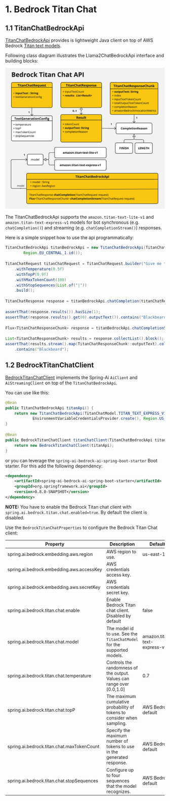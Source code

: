 # 1. Bedrock Titan Chat

## 1.1 TitanChatBedrockApi

[TitanChatBedrockApi](./src/main/java/org/springframework/ai/bedrock/titan/api/TitanChatBedrockApi.java) provides is lightweight Java client on top of AWS Bedrock [Titan text models](https://docs.aws.amazon.com/bedrock/latest/userguide/model-parameters-titan-text.html).

Following class diagram illustrates the Llama2ChatBedrockApi interface and building blocks:

![TitanChatBedrockApi Class Diagram](./src/test/resources/doc/Bedrock%20Titan%20Chat%20API.jpg)

The TitanChatBedrockApi supports the `amazon.titan-text-lite-v1` and `amazon.titan-text-express-v1` models for bot synchronous (e.g. `chatCompletion()`) and streaming (e.g. `chatCompletionStream()`) responses.

Here is a simple snippet how to use the api programmatically:

```java
TitanChatBedrockApi titanBedrockApi = new TitanChatBedrockApi(TitanChatCompletionModel.TITAN_TEXT_EXPRESS_V1.id(),
		Region.EU_CENTRAL_1.id());

TitanChatRequest titanChatRequest = TitanChatRequest.builder("Give me the names of 3 famous pirates?")
	.withTemperature(0.5f)
	.withTopP(0.9f)
	.withMaxTokenCount(100)
	.withStopSequences(List.of("|"))
	.build();

TitanChatResponse response = titanBedrockApi.chatCompletion(titanChatRequest);

assertThat(response.results()).hasSize(1);
assertThat(response.results().get(0).outputText()).contains("Blackbeard");

Flux<TitanChatResponseChunk> response = titanBedrockApi.chatCompletionStream(titanChatRequest);

List<TitanChatResponseChunk> results = response.collectList().block();
assertThat(results.stream().map(TitanChatResponseChunk::outputText).collect(Collectors.joining("\n")))
	.contains("Blackbeard");
```

## 1.2 BedrockTitanChatClient

[BedrockTitanChatClient](./src/main/java/org/springframework/ai/bedrock/titan/BedrockTitanChatClient.java) implements the Spring-Ai `AiClient` and `AiStreamingClient` on top of the `TitanChatBedrockApi`.

You can use like this:

```java
@Bean
public TitanChatBedrockApi titanApi() {
	return new TitanChatBedrockApi(TitanChatModel.TITAN_TEXT_EXPRESS_V1.id(),
			EnvironmentVariableCredentialsProvider.create(), Region.US_EAST_1.id(), new ObjectMapper());
}

@Bean
public BedrockTitanChatClient titanChatClient(TitanChatBedrockApi titanApi) {
	return new BedrockTitanChatClient(titanApi);
}

```

or you can leverage the `spring-ai-bedrock-ai-spring-boot-starter` Boot starter. For this add the following dependency:

```xml
<dependency>
	<artifactId>spring-ai-bedrock-ai-spring-boot-starter</artifactId>
	<groupId>org.springframework.ai</groupId>
    <version>0.8.0-SNAPSHOT</version>
</dependency>
```

**NOTE:** You have to enable the Bedrock Titan chat client with `spring.ai.bedrock.titan.chat.enabled=true`.
By default the client is disabled.

Use the `BedrockTitanChatProperties` to configure the Bedrock Titan Chat client:

| Property  | Description | Default |
| ------------- | ------------- | ------------- |
| spring.ai.bedrock.embedding.aws.region  | AWS region to use.  | us-east-1 |
| spring.ai.bedrock.embedding.aws.accessKey  | AWS credentials access key.  |  |
| spring.ai.bedrock.embedding.aws.secretKey  | AWS credentials secret key.  |  |
| spring.ai.bedrock.titan.chat.enable | Enable Bedrock Titan chat client. Disabled by default | false |
| spring.ai.bedrock.titan.chat.model  | The model id to use. See the `TitanChatModel` for the supported models.  | amazon.titan-text-express-v1 |
| spring.ai.bedrock.titan.chat.temperature  | Controls the randomness of the output. Values can range over [0.0,1.0]  | 0.7 |
| spring.ai.bedrock.titan.chat.topP  | The maximum cumulative probability of tokens to consider when sampling.  | AWS Bedrock default |
| spring.ai.bedrock.titan.chat.maxTokenCount  | Specify the maximum number of tokens to use in the generated response. | AWS Bedrock default |
| spring.ai.bedrock.titan.chat.stopSequences  | Configure up to four sequences that the model recognizes. | AWS Bedrock default |
